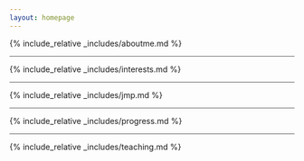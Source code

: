 ```yaml
---
layout: homepage
---
```


{% include_relative _includes/aboutme.md %}

<hr style="opacity: 0.7;">

{% include_relative _includes/interests.md %}

<hr style="opacity: 0.7;">

{% include_relative _includes/jmp.md %}

<hr style="opacity: 0.7;">

{% include_relative _includes/progress.md %}

<hr style="opacity: 0.7;">

{% include_relative _includes/teaching.md %}
